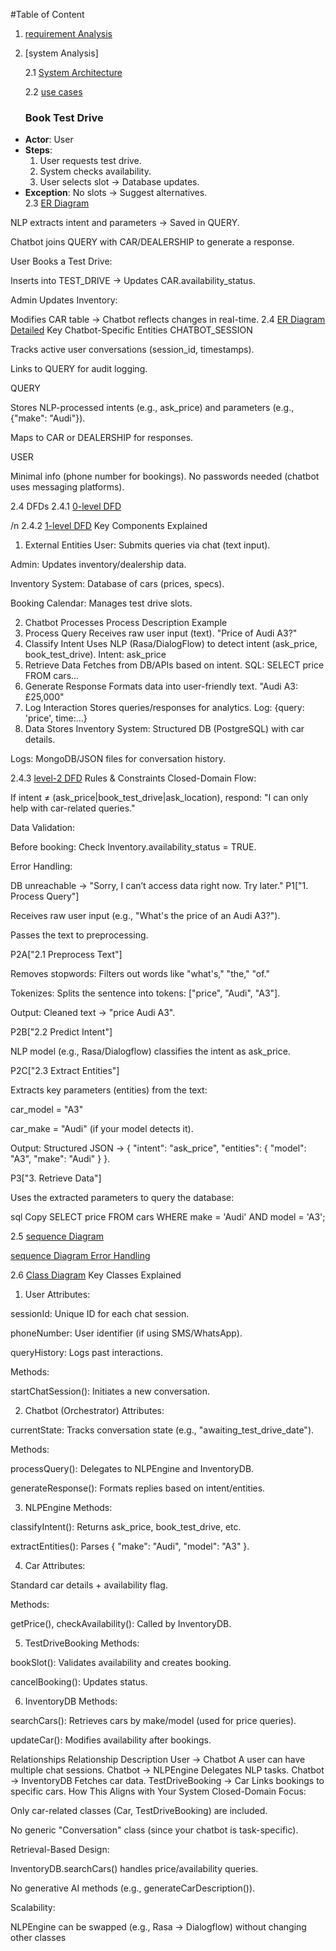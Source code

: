 #Table of Content
1. [requirement Analysis](requirement.md)
2. [system Analysis]

    2.1 [System Architecture](system-analysis/Architecture.mmd)

     2.2 [use cases](system-analysis/usecase.mmd)
     ### Book Test Drive  
- **Actor**: User  
- **Steps**:  
  1. User requests test drive.  
  2. System checks availability.  
  3. User selects slot → Database updates.  
- **Exception**: No slots → Suggest alternatives.  
2.3 [ER Diagram](system-analysis/er.mmd)

NLP extracts intent and parameters → Saved in QUERY.

Chatbot joins QUERY with CAR/DEALERSHIP to generate a response.

User Books a Test Drive:

Inserts into TEST_DRIVE → Updates CAR.availability_status.

Admin Updates Inventory:

Modifies CAR table → Chatbot reflects changes in real-time.
2.4 [ER Diagram Detailed](system-analysis/erddetailed.mmd)
Key Chatbot-Specific Entities
CHATBOT_SESSION

Tracks active user conversations (session_id, timestamps).

Links to QUERY for audit logging.

QUERY

Stores NLP-processed intents (e.g., ask_price) and parameters (e.g., {"make": "Audi"}).

Maps to CAR or DEALERSHIP for responses.

USER

Minimal info (phone number for bookings). No passwords needed (chatbot uses messaging platforms).

2.4 DFDs
2.4.1 [0-level DFD](system-analysis/dfd0level.mmd)

/n
2.4.2 [1-level DFD](system-analysis/dfdlevel1.mmd)
Key Components Explained
1. External Entities
User: Submits queries via chat (text input).

Admin: Updates inventory/dealership data.

Inventory System: Database of cars (prices, specs).

Booking Calendar: Manages test drive slots.

2. Chatbot Processes
Process	Description	Example
1. Process Query	Receives raw user input (text).	"Price of Audi A3?"
2. Classify Intent	Uses NLP (Rasa/DialogFlow) to detect intent (ask_price, book_test_drive).	Intent: ask_price
3. Retrieve Data	Fetches from DB/APIs based on intent.	SQL: SELECT price FROM cars...
4. Generate Response	Formats data into user-friendly text.	"Audi A3: £25,000"
5. Log Interaction	Stores queries/responses for analytics.	Log: {query: 'price', time:...}
3. Data Stores
Inventory System: Structured DB (PostgreSQL) with car details.

Logs: MongoDB/JSON files for conversation history.


2.4.3 [level-2 DFD](system-analysis/level2dfd.mmd)
Rules & Constraints
Closed-Domain Flow:

If intent ≠ (ask_price|book_test_drive|ask_location), respond: "I can only help with car-related queries."

Data Validation:

Before booking: Check Inventory.availability_status = TRUE.

Error Handling:

DB unreachable → "Sorry, I can’t access data right now. Try later."
P1["1. Process Query"]

Receives raw user input (e.g., "What's the price of an Audi A3?").

Passes the text to preprocessing.

P2A["2.1 Preprocess Text"]

Removes stopwords: Filters out words like "what's," "the," "of."

Tokenizes: Splits the sentence into tokens: ["price", "Audi", "A3"].

Output: Cleaned text → "price Audi A3".

P2B["2.2 Predict Intent"]

NLP model (e.g., Rasa/Dialogflow) classifies the intent as ask_price.

P2C["2.3 Extract Entities"]

Extracts key parameters (entities) from the text:

car_model = "A3"

car_make = "Audi" (if your model detects it).

Output: Structured JSON → { "intent": "ask_price", "entities": { "model": "A3", "make": "Audi" } }.

P3["3. Retrieve Data"]

Uses the extracted parameters to query the database:

sql
Copy
SELECT price FROM cars WHERE make = 'Audi' AND model = 'A3';



2.5 [sequence Diagram](system-analysis/sequence.mmd)

[sequence Diagram Error Handling ](system-analysis/sequenceError.mmd)

2.6 [Class Diagram](system-analysis/class.mmd) 
Key Classes Explained
1. User
Attributes:

sessionId: Unique ID for each chat session.

phoneNumber: User identifier (if using SMS/WhatsApp).

queryHistory: Logs past interactions.

Methods:

startChatSession(): Initiates a new conversation.

2. Chatbot (Orchestrator)
Attributes:

currentState: Tracks conversation state (e.g., "awaiting_test_drive_date").

Methods:

processQuery(): Delegates to NLPEngine and InventoryDB.

generateResponse(): Formats replies based on intent/entities.

3. NLPEngine
Methods:

classifyIntent(): Returns ask_price, book_test_drive, etc.

extractEntities(): Parses { "make": "Audi", "model": "A3" }.

4. Car
Attributes:

Standard car details + availability flag.

Methods:

getPrice(), checkAvailability(): Called by InventoryDB.

5. TestDriveBooking
Methods:

bookSlot(): Validates availability and creates booking.

cancelBooking(): Updates status.

6. InventoryDB
Methods:

searchCars(): Retrieves cars by make/model (used for price queries).

updateCar(): Modifies availability after bookings.

Relationships
Relationship	Description
User → Chatbot	A user can have multiple chat sessions.
Chatbot → NLPEngine	Delegates NLP tasks.
Chatbot → InventoryDB	Fetches car data.
TestDriveBooking → Car	Links bookings to specific cars.
How This Aligns with Your System
Closed-Domain Focus:

Only car-related classes (Car, TestDriveBooking) are included.

No generic "Conversation" class (since your chatbot is task-specific).

Retrieval-Based Design:

InventoryDB.searchCars() handles price/availability queries.

No generative AI methods (e.g., generateCarDescription()).

Scalability:

NLPEngine can be swapped (e.g., Rasa → Dialogflow) without changing other classes
